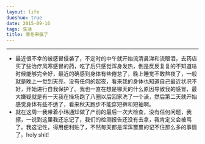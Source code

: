 ```yaml
---
layout: life
duoshuo: true
date: 2015-09-16
tags: 生活
title: 寒冬来临了
---
```


*******

* 最近很不幸的被感冒侵袭了，不定时的中午就开始流清鼻涕和流眼泪，去药店买了些治疗风寒感冒的药，吃了后只感觉浑身发热，倒是反反复复的不知道啥时候能够完全好，最近的确感到身体有些倦怠了，晚上睡觉不敢熬夜了，一般就是晚上一觉到天亮，没有任何的起夜，看来我的身体也知道自己最近状况不好，开始进行自我保护了。我也一直在想是哪天的什么原因导致我的感冒，最大嫌疑就是有一天我在操场跑了八圈以后回家洗了一个澡，然后第二天就开始感觉身体有些不适了，看来秋天跑步不能穿短裤和短袖啊。
* 就在这周一我带着小玮通知做了产前的最后一次大检查，没有任何问题，我擦，一说到这里我还忘记了，我们的检测报告还没有去拿，我肯定又会被骂了。我这记性，得用便利贴了，不然每天都是浑浑噩噩的记不住那么多的事情了。holy shit!
